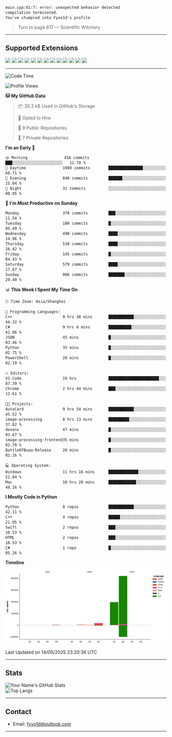 ```
main.cpp:61:7: error: unexpected behavior detected
compilation terminated.
You've stumpled into Fyvo1d's profile
```

> Turn to page 617 — Scientific Witchery

---

## Supported Extensions

<p align="left">
  <img src="https://cdn.jsdelivr.net/gh/devicons/devicon/icons/cplusplus/cplusplus-original.svg" height="40" />
  <img src="https://cdn.jsdelivr.net/gh/devicons/devicon/icons/csharp/csharp-original.svg" height="40" />
  <img src="https://cdn.jsdelivr.net/gh/devicons/devicon/icons/python/python-original.svg" height="40" />
  <img src="https://cdn.jsdelivr.net/gh/devicons/devicon/icons/swift/swift-original.svg" height="40" />
  <img src="https://cdn.jsdelivr.net/gh/devicons/devicon/icons/git/git-original.svg" height="40" />
  <img src="https://cdn.jsdelivr.net/gh/devicons/devicon/icons/docker/docker-original.svg" height="40" />
  <img src="https://cdn.jsdelivr.net/gh/devicons/devicon/icons/vscode/vscode-original.svg" height="40" />
  <img src="https://www.vulkan.org/user/themes/vulkan/images/logo/vulkan-logo.svg" height="40" />
  <img src="https://cdn.jsdelivr.net/gh/devicons/devicon/icons/opengl/opengl-original.svg" height="40" />
  <img src="https://cdn.jsdelivr.net/gh/devicons/devicon/icons/pytorch/pytorch-original.svg" height="40" />
  <img src="https://cdn.jsdelivr.net/gh/devicons/devicon/icons/unity/unity-original.svg" height="40" />
  <img src="https://cdn.jsdelivr.net/gh/devicons/devicon/icons/unrealengine/unrealengine-original.svg" height="40" />
  <img src="https://cdn.jsdelivr.net/gh/devicons/devicon/icons/cmake/cmake-original.svg" height="40" />
</p>


---

<!--START_SECTION:waka-->
![Code Time](http://img.shields.io/badge/Code%20Time-140%20hrs%207%20mins-blue)

![Profile Views](http://img.shields.io/badge/Profile%20Views-9-blue)

**🐱 My GitHub Data** 

> 📦 30.3 kB Used in GitHub's Storage 
 > 
> 💼 Opted to Hire
 > 
> 📜 9 Public Repositories 
 > 
> 🔑 7 Private Repositories 
 > 
**I'm an Early 🐤** 

```text
🌞 Morning                416 commits         ███░░░░░░░░░░░░░░░░░░░░░░   12.70 % 
🌆 Daytime                1989 commits        ███████████████░░░░░░░░░░   60.71 % 
🌃 Evening                840 commits         ██████░░░░░░░░░░░░░░░░░░░   25.64 % 
🌙 Night                  31 commits          ░░░░░░░░░░░░░░░░░░░░░░░░░   00.95 % 
```
📅 **I'm Most Productive on Sunday** 

```text
Monday                   378 commits         ███░░░░░░░░░░░░░░░░░░░░░░   11.54 % 
Tuesday                  180 commits         █░░░░░░░░░░░░░░░░░░░░░░░░   05.49 % 
Wednesday                490 commits         ████░░░░░░░░░░░░░░░░░░░░░   14.96 % 
Thursday                 538 commits         ████░░░░░░░░░░░░░░░░░░░░░   16.42 % 
Friday                   145 commits         █░░░░░░░░░░░░░░░░░░░░░░░░   04.43 % 
Saturday                 579 commits         ████░░░░░░░░░░░░░░░░░░░░░   17.67 % 
Sunday                   966 commits         ███████░░░░░░░░░░░░░░░░░░   29.49 % 
```


📊 **This Week I Spent My Time On** 

```text
🕑︎ Time Zone: Asia/Shanghai

💬 Programming Languages: 
C++                      9 hrs 38 mins       ███████████░░░░░░░░░░░░░░   44.32 % 
C#                       9 hrs 6 mins        ██████████░░░░░░░░░░░░░░░   41.86 % 
JSON                     45 mins             █░░░░░░░░░░░░░░░░░░░░░░░░   03.46 % 
Python                   35 mins             █░░░░░░░░░░░░░░░░░░░░░░░░   02.75 % 
PowerShell               28 mins             █░░░░░░░░░░░░░░░░░░░░░░░░   02.19 % 

🔥 Editors: 
VS Code                  19 hrs              ██████████████████████░░░   87.39 % 
Chrome                   2 hrs 44 mins       ███░░░░░░░░░░░░░░░░░░░░░░   12.61 % 

🐱‍💻 Projects: 
AutoCard                 9 hrs 54 mins       ███████████░░░░░░░░░░░░░░   45.52 % 
image-processing         8 hrs 13 mins       █████████░░░░░░░░░░░░░░░░   37.82 % 
devenv                   47 mins             █░░░░░░░░░░░░░░░░░░░░░░░░   03.67 % 
image-processing-frontend35 mins             █░░░░░░░░░░░░░░░░░░░░░░░░   02.70 % 
BattleOfBuaa-Release     28 mins             █░░░░░░░░░░░░░░░░░░░░░░░░   02.16 % 

💻 Operating System: 
Windows                  11 hrs 16 mins      █████████████░░░░░░░░░░░░   51.84 % 
Mac                      10 hrs 28 mins      ████████████░░░░░░░░░░░░░   48.16 % 
```

**I Mostly Code in Python** 

```text
Python                   8 repos             ███████████░░░░░░░░░░░░░░   42.11 % 
C++                      4 repos             █████░░░░░░░░░░░░░░░░░░░░   21.05 % 
Swift                    2 repos             ███░░░░░░░░░░░░░░░░░░░░░░   10.53 % 
HTML                     2 repos             ███░░░░░░░░░░░░░░░░░░░░░░   10.53 % 
C#                       1 repo              █░░░░░░░░░░░░░░░░░░░░░░░░   05.26 % 
```



**Timeline**

![Lines of Code chart](https://raw.githubusercontent.com/FyVoid/FyVoid/main/assets/bar_graph.png)


 Last Updated on 14/05/2025 23:20:36 UTC
<!--END_SECTION:waka-->

---

## Stats

![Your Name's GitHub Stats](https://github-readme-stats.vercel.app/api?username=fyvoid&show_icons=true&theme=tokyonight)  
![Top Langs](https://github-readme-stats.vercel.app/api/top-langs/?username=fyvoid&layout=compact&theme=tokyonight)

---

## Contact

- Email: [fyvo1d@outlook.com](fyvo1d@outlook.com)  

---
